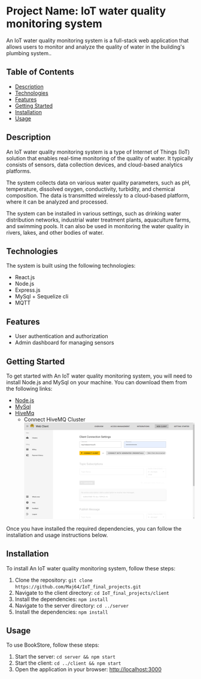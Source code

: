 # Project Name: IoT water quality monitoring system
An IoT water quality monitoring system is a full-stack web application that allows users to monitor and analyze the quality of water in the building's plumbing system..

## Table of Contents
- [Description](#description)
- [Technologies](#technologies)
- [Features](#features)
- [Getting Started](#getting-started)
- [Installation](#installation)
- [Usage](#usage)

## Description
<!-- BookStore is a web application that allows users to browse and purchase books from a collection of books. Users can create an account, search for sensor, add them to their cart, and make a purchase. The application also includes a dashboard for the admin user to manage the books, orders, and customers. -->

An IoT water quality monitoring system is a type of Internet of Things (IoT) solution that enables real-time monitoring of the quality of water. It typically consists of sensors, data collection devices, and cloud-based analytics platforms.

The system collects data on various water quality parameters, such as pH, temperature, dissolved oxygen, conductivity, turbidity, and chemical composition. The data is transmitted wirelessly to a cloud-based platform, where it can be analyzed and processed.

The system can be installed in various settings, such as drinking water distribution networks, industrial water treatment plants, aquaculture farms, and swimming pools. It can also be used in monitoring the water quality in rivers, lakes, and other bodies of water.

## Technologies
The system is built using the following technologies:

- React.js
- Node.js
- Express.js
- MySql + Sequelize cli
- MQTT

## Features
- User authentication and authorization
- Admin dashboard for managing sensors
<!-- - Admin dashboard for managing books, orders, and customers -->
<!-- - Book search and filtering -->
<!-- - Shopping cart and checkout process -->

## Getting Started
To get started with An IoT water quality monitoring system, you will need to install Node.js and MySql on your machine. You can download them from the following links:

- [Node.js](#Node.js)
- [MySql](#MongoDB)
- [HiveMq](https://console.hivemq.cloud/)
  - Connect HiveMQ Cluster
![Connect HiveMQ Cluster](./client/src/assets/img/hivemq.png)


Once you have installed the required dependencies, you can follow the installation and usage instructions below.
## Installation
To install An IoT water quality monitoring system, follow these steps:

1. Clone the repository: `git clone https://github.com/Maj64/IoT_final_projects.git`
2. Navigate to the client directory: `cd IoT_final_projects/client`
3. Install the dependencies: `npm install`
4. Navigate to the server directory: `cd ../server`
5. Install the dependencies: `npm install`

## Usage
To use BookStore, follow these steps:

1. Start the server: `cd server && npm start`
2. Start the client: `cd ../client && npm start`
3. Open the application in your browser: [http://localhost:3000](http://localhost:3000)

